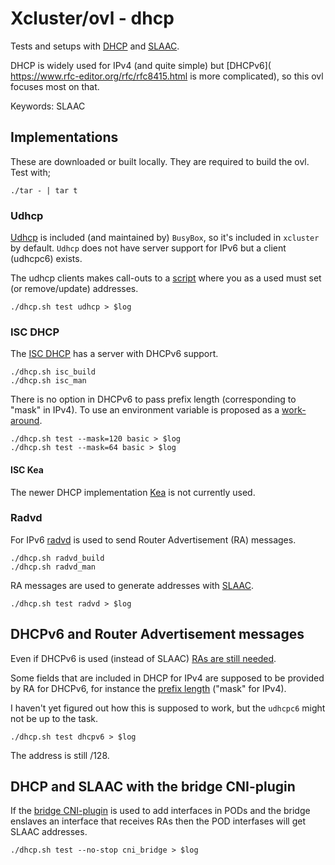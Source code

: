 # Xcluster/ovl - dhcp

Tests and setups with
[DHCP](https://en.wikipedia.org/wiki/Dynamic_Host_Configuration_Protocol)
and [SLAAC](https://en.wikipedia.org/wiki/IPv6#Stateless_address_autoconfiguration_(SLAAC)).

DHCP is widely used for IPv4 (and quite simple) but [DHCPv6](
https://www.rfc-editor.org/rfc/rfc8415.html is more complicated), so
this ovl focuses most on that.

Keywords: SLAAC

## Implementations

These are downloaded or built locally. They are required to build the
ovl. Test with;

```
./tar - | tar t
```

### Udhcp

[Udhcp](https://udhcp.busybox.net/) is included (and maintained by)
`BusyBox`, so it's included in `xcluster` by default. `Udhcp` does not
have server support for IPv6 but a client (udhcpc6) exists.

The udhcp clients makes call-outs to a [script](
default/usr/share/udhcpc/default.script) where you as a used must set
(or remove/update) addresses.

```
./dhcp.sh test udhcp > $log
```

### ISC DHCP

The [ISC DHCP](https://www.isc.org/dhcp/) has a server with DHCPv6
support.

```
./dhcp.sh isc_build
./dhcp.sh isc_man
```

There is no option in DHCPv6 to pass prefix length (corresponding to
"mask" in IPv4). To use an environment variable is proposed as a
[work-around](https://kb.isc.org/docs/aa-01141).

```
./dhcp.sh test --mask=120 basic > $log
./dhcp.sh test --mask=64 basic > $log
```

#### ISC Kea

The newer DHCP implementation [Kea](https://gitlab.isc.org/isc-projects/kea)
is not currently used.


### Radvd

For IPv6 [radvd](https://github.com/radvd-project/radvd) is used to
send Router Advertisement (RA) messages.

```
./dhcp.sh radvd_build
./dhcp.sh radvd_man
```

RA messages are used to generate addresses with
[SLAAC](https://en.wikipedia.org/wiki/IPv6#Stateless_address_autoconfiguration_(SLAAC)).

```
./dhcp.sh test radvd > $log
```


## DHCPv6 and Router Advertisement messages

Even if DHCPv6 is used (instead of SLAAC) [RAs are still needed](
https://blogs.infoblox.com/ipv6-coe/why-you-must-use-icmpv6-router-advertisements-ras/).

Some fields that are included in DHCP for IPv4 are supposed to be
provided by RA for DHCPv6, for instance the [prefix length](
https://serverfault.com/questions/1044554/how-to-get-a-proper-prefix-length-from-dhcpv6-server)
("mask" for IPv4).

I haven't yet figured out how this is supposed to work, but the
`udhcpc6` might not be up to the task.

```
./dhcp.sh test dhcpv6 > $log
```
The address is still /128.



## DHCP and SLAAC with the bridge CNI-plugin

If the [bridge CNI-plugin](https://www.cni.dev/plugins/current/main/bridge/)
is used to add interfaces in PODs and the bridge enslaves an interface that
receives RAs then the POD interfases will get SLAAC addresses.

```
./dhcp.sh test --no-stop cni_bridge > $log
```

